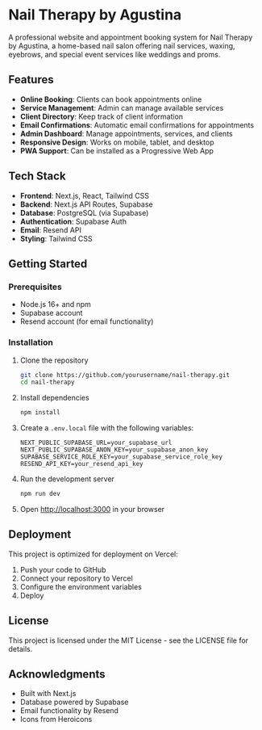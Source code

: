 # Nail Therapy by Agustina

A professional website and appointment booking system for Nail Therapy by Agustina, a home-based nail salon offering nail services, waxing, eyebrows, and special event services like weddings and proms.

## Features

- **Online Booking**: Clients can book appointments online
- **Service Management**: Admin can manage available services
- **Client Directory**: Keep track of client information
- **Email Confirmations**: Automatic email confirmations for appointments
- **Admin Dashboard**: Manage appointments, services, and clients
- **Responsive Design**: Works on mobile, tablet, and desktop
- **PWA Support**: Can be installed as a Progressive Web App

## Tech Stack

- **Frontend**: Next.js, React, Tailwind CSS
- **Backend**: Next.js API Routes, Supabase
- **Database**: PostgreSQL (via Supabase)
- **Authentication**: Supabase Auth
- **Email**: Resend API
- **Styling**: Tailwind CSS

## Getting Started

### Prerequisites

- Node.js 16+ and npm
- Supabase account
- Resend account (for email functionality)

### Installation

1. Clone the repository
   ```bash
   git clone https://github.com/yourusername/nail-therapy.git
   cd nail-therapy
   ```

2. Install dependencies
   ```bash
   npm install
   ```

3. Create a `.env.local` file with the following variables:
   ```
   NEXT_PUBLIC_SUPABASE_URL=your_supabase_url
   NEXT_PUBLIC_SUPABASE_ANON_KEY=your_supabase_anon_key
   SUPABASE_SERVICE_ROLE_KEY=your_supabase_service_role_key
   RESEND_API_KEY=your_resend_api_key
   ```

4. Run the development server
   ```bash
   npm run dev
   ```

5. Open [http://localhost:3000](http://localhost:3000) in your browser

## Deployment

This project is optimized for deployment on Vercel:

1. Push your code to GitHub
2. Connect your repository to Vercel
3. Configure the environment variables
4. Deploy

## License

This project is licensed under the MIT License - see the LICENSE file for details.

## Acknowledgments

- Built with Next.js
- Database powered by Supabase
- Email functionality by Resend
- Icons from Heroicons
